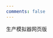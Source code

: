 ```yaml
---
comments: false
---
```

生产模拟器网页版<!-- more -->





<script>
        window.location.href = "https://yyyy.games/crafter/"
</script>